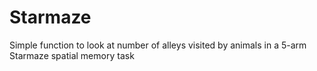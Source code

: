 # Starmaze

Simple function to look at number of alleys visited by animals in a 5-arm Starmaze spatial memory task
